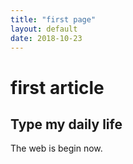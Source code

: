 ```yaml
---
title: "first page"
layout: default
date: 2018-10-23
---
```


 # first article
 
 ## Type my daily life
 
 The web is begin now.
